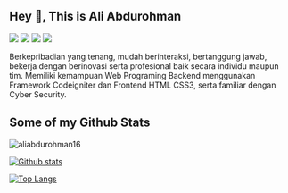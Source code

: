 ## Hey 👋, This is Ali Abdurohman

<a href="mailto:aliabdurohman16@gmail.com" style="text-decoration: none;" target="_blank">
  <img src="https://img.shields.io/badge/email-%23EA4335?&style=for-the-badge&logo=gmail&logoColor=white"/>
</a>
<a href="https://instagram.com/ali_abdurohman_" style="text-decoration: none;" target="_blank">
  <img src="https://img.shields.io/badge/instagram-%23E4405F?&style=for-the-badge&logo=instagram&logoColor=white"/>
</a>
<a href="https://facebook.com/ali.abdurohman.3" style="text-decoration: none;" target="_blank">
  <img src="https://img.shields.io/badge/facebook-%2326A5E4?&style=for-the-badge&logo=facebook&logoColor=white"/>
</a>
<a href="https://www.linkedin.com/in/ali-abdurohman-1122791b2/" style="text-decoration: none;" target="_blank">
  <img src="https://img.shields.io/badge/linkedin-%2326A5E4?&style=for-the-badge&logo=linkedin&logoColor=white"/>
</a>

<p align='left'>Berkepribadian yang tenang, mudah berinteraksi, bertanggung jawab, bekerja dengan berinovasi serta profesional baik secara individu maupun tim. Memiliki kemampuan Web Programing Backend menggunakan Framework Codeigniter dan Frontend HTML CSS3, serta familiar dengan Cyber Security.</p>

## Some of my Github Stats

<p align=left> <img src=https://komarev.com/ghpvc/?username=AliAbdurohman16 alt=aliabdurohman16 /> </p>

[![Github stats](https://github-readme-stats.vercel.app/api?username=aliabdurohman16&show_icons=true&include_all_commits=true&theme=algolia)](https://github.com/aliabdurohman16/github-readme-stats)

[![Top Langs](https://github-readme-stats.vercel.app/api/top-langs/?username=aliabdurohman16&layout=compact&theme=algolia)](https://github.com/aliabdurohman16/github-readme-stats)
